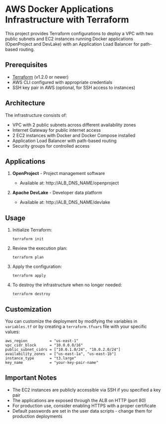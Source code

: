 # AWS Docker Applications Infrastructure with Terraform

This project provides Terraform configurations to deploy a VPC with two public subnets and EC2 instances running Docker applications (OpenProject and DevLake) with an Application Load Balancer for path-based routing.

## Prerequisites

- [Terraform](https://www.terraform.io/downloads.html) (v1.2.0 or newer)
- AWS CLI configured with appropriate credentials
- SSH key pair in AWS (optional, for SSH access to instances)

## Architecture

The infrastructure consists of:

- VPC with 2 public subnets across different availability zones
- Internet Gateway for public internet access
- 2 EC2 instances with Docker and Docker Compose installed
- Application Load Balancer with path-based routing
- Security groups for controlled access

## Applications

1. **OpenProject** - Project management software
   - Available at: http://ALB_DNS_NAME/openproject

2. **Apache DevLake** - Developer data platform
   - Available at: http://ALB_DNS_NAME/devlake

## Usage

1. Initialize Terraform:
   ```
   terraform init
   ```

2. Review the execution plan:
   ```
   terraform plan
   ```

3. Apply the configuration:
   ```
   terraform apply
   ```

4. To destroy the infrastructure when no longer needed:
   ```
   terraform destroy
   ```

## Customization

You can customize the deployment by modifying the variables in `variables.tf` or by creating a `terraform.tfvars` file with your specific values:

```hcl
aws_region          = "us-east-1"
vpc_cidr_block      = "10.0.0.0/16"
public_subnet_cidrs = ["10.0.1.0/24", "10.0.2.0/24"]
availability_zones  = ["us-east-1a", "us-east-1b"]
instance_type       = "t3.large"
key_name            = "your-key-pair-name"
```

## Important Notes

- The EC2 instances are publicly accessible via SSH if you specified a key pair
- The applications are exposed through the ALB on HTTP (port 80)
- For production use, consider enabling HTTPS with a proper certificate
- Default passwords are set in the user data scripts - change them for production deployments